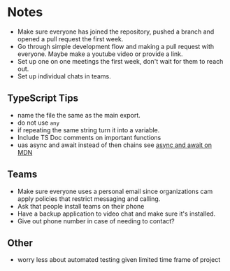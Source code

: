 # Notes

- Make sure everyone has joined the repository, pushed a branch and opened a pull request the first week.
- Go through simple development flow and making a pull request with everyone. Maybe make a youtube video or provide a link.
- Set up one on one meetings the first week, don't wait for them to reach out.
- Set up individual chats in teams.

## TypeScript Tips

- name the file the same as the main export.
- do not use `any`
- if repeating the same string turn it into a variable.
- Include TS Doc comments on important functions
- uas async and await instead of then chains see [async and await on MDN](https://developer.mozilla.org/en-US/docs/Learn/JavaScript/Asynchronous/Promises#async_and_await)


## Teams

- Make sure everyone uses a personal email since organizations cam apply policies that restrict messaging and calling.
- Ask that people install teams on their phone
- Have a backup application to video chat and make sure it's installed.
- Give out phone number in case of needing to contact?

## Other

- worry less about automated testing given limited time frame of project
